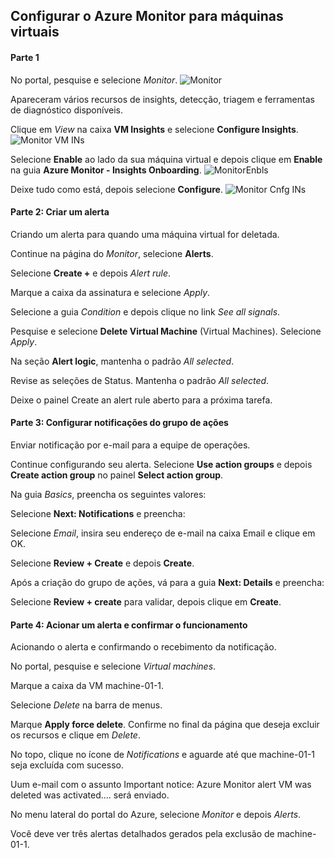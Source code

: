 ## Configurar o Azure Monitor para máquinas virtuais 

#### Parte 1

No portal, pesquise e selecione _Monitor_.
![Monitor](https://github.com/user-attachments/assets/ddc064ff-b57a-403c-8a94-8b2305dec709)

Apareceram vários recursos de insights, detecção, triagem e ferramentas de diagnóstico disponíveis.

Clique em _View_ na caixa **VM Insights** e selecione **Configure Insights**.
![Monitor VM INs](https://github.com/user-attachments/assets/5294d39f-0acc-4e41-aa37-e7939f4f25bf)

Selecione **Enable** ao lado da sua máquina virtual e depois clique em **Enable** na guia **Azure Monitor - Insights Onboarding**.
![MonitorEnbls](https://github.com/user-attachments/assets/de01b915-0028-46f7-97ae-4675f85ab80d)

Deixe tudo como está, depois selecione **Configure**.
![Monitor Cnfg INs](https://github.com/user-attachments/assets/09da1cf8-a794-42e8-8890-31beff258f8b)

#### Parte 2: Criar um alerta
Criando um alerta para quando uma máquina virtual for deletada.

Continue na página do _Monitor_, selecione **Alerts**.

Selecione **Create +** e depois _Alert rule_.

Marque a caixa da assinatura e selecione _Apply_.

Selecione a guia _Condition_ e depois clique no link _See all signals_.

Pesquise e selecione **Delete Virtual Machine** (Virtual Machines). Selecione _Apply_.

Na seção **Alert logic**, mantenha o padrão _All selected_.

Revise as seleções de Status. Mantenha o padrão _All selected_.

Deixe o painel Create an alert rule aberto para a próxima tarefa.

#### Parte 3: Configurar notificações do grupo de ações
Enviar notificação por e-mail para a equipe de operações.

Continue configurando seu alerta. Selecione **Use action groups** e depois **Create action group** no painel **Select action group**.

Na guia _Basics_, preencha os seguintes valores:

Selecione **Next: Notifications** e preencha:

Selecione _Email_, insira seu endereço de e-mail na caixa Email e clique em OK.

Selecione **Review + Create** e depois **Create**.

Após a criação do grupo de ações, vá para a guia **Next: Details** e preencha:

Selecione **Review + create** para validar, depois clique em **Create**.


#### Parte 4: Acionar um alerta e confirmar o funcionamento
Acionando o alerta e confirmando o recebimento da notificação.

No portal, pesquise e selecione _Virtual machines_.

Marque a caixa da VM machine-01-1.

Selecione _Delete_ na barra de menus.

Marque **Apply force delete**. Confirme no final da página que deseja excluir os recursos e clique em _Delete_.

No topo, clique no ícone de _Notifications_ e aguarde até que machine-01-1 seja excluída com sucesso.

Uum e-mail com o assunto Important notice: Azure Monitor alert VM was deleted was activated.... será enviado.

No menu lateral do portal do Azure, selecione _Monitor_ e depois _Alerts_.

Você deve ver três alertas detalhados gerados pela exclusão de machine-01-1.
